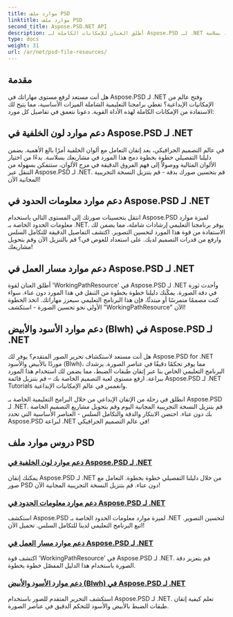 ```yaml
---
title: موارد ملف PSD
linktitle: موارد ملف PSD
second_title: Aspose.PSD.NET API
description: أطلق العنان للإمكانات الكاملة لـ Aspose.PSD لـ .NET من خلال برامجنا التعليمية. إتقان لون الخلفية ومعلومات الحدود ومسار العمل والموارد بالأبيض والأسود بسلاسة.
type: docs
weight: 31
url: /ar/net/psd-file-resources/
---
```


## مقدمة

هل أنت مستعد لرفع مستوى مهاراتك في Aspose.PSD لـ .NET وفتح عالم من الإمكانيات الإبداعية؟ تغطي برامجنا التعليمية الشاملة الميزات الأساسية، مما يتيح لك الاستفادة من الإمكانات الكاملة لهذه الأداة القوية. دعونا نتعمق في تفاصيل كل مورد:

## دعم موارد لون الخلفية في Aspose.PSD لـ .NET

في عالم التصميم الجرافيكي، يعد إتقان التعامل مع ألوان الخلفية أمرًا بالغ الأهمية. يضمن دليلنا التفصيلي خطوة بخطوة دمج هذا المورد في مشاريعك بسلاسة. بدءًا من اختيار الألوان المثالية ووصولاً إلى فهم الفروق الدقيقة في مزج الألوان، ستتمكن بسهولة من التنقل عبر Aspose.PSD لـ .NET. قم بتحسين صورك بدقة - قم بتنزيل النسخة التجريبية المجانية الآن!

## دعم موارد معلومات الحدود في Aspose.PSD لـ .NET

انتقل بتحسينات صورتك إلى المستوى التالي باستخدام Aspose.PSD لميزة موارد معلومات الحدود الخاصة بـ .NET. يوفر برنامجنا التعليمي إرشادات شاملة، مما يضمن لك الاستفادة من قوة هذا المورد لتحسين التصوير. اكتشف التفاصيل الدقيقة للتكامل السلس وارفع من قدرات التصميم لديك. على استعداد للغوص في؟ قم بالتنزيل الآن وقم بتحويل مشاريعك!

## دعم موارد مسار العمل في Aspose.PSD لـ .NET

أطلق العنان لقوة 'WorkingPathResource' في Aspose.PSD لـ .NET وأحدث ثورة في دقة الصورة. يمكّنك دليلنا خطوة بخطوة من التنقل في هذا المورد دون عناء. سواء كنت مصممًا متمرسًا أو مبتدئًا، فإن هذا البرنامج التعليمي سيعزز مهاراتك. اتخذ الخطوة الأولى نحو تحسين الصورة - استكشف "WorkingPathResource" الآن!

## دعم موارد الأسود والأبيض (Blwh) في Aspose.PSD لـ .NET

هل أنت مستعد لاستكشاف تحرير الصور المتقدم؟ يوفر لك Aspose.PSD for .NET موردًا بالأبيض والأسود (Blwh)، مما يوفر تحكمًا دقيقًا في عناصر الصورة. يرشدك البرنامج التعليمي الخاص بنا عبر إتقان طبقات الضبط، مما يضمن لك استخدام هذا المورد ببراعة. ارفع مستوى لعبة التصميم الخاصة بك – قم بتنزيل قائمة Aspose.PSD لـ .NET Tutorials وانغمس في عالم الإمكانيات الإبداعية.

انطلق في رحلة من الإتقان الإبداعي من خلال البرامج التعليمية الخاصة بـ Aspose.PSD لـ .NET. قم بتنزيل النسخة التجريبية المجانية اليوم وقم بتحويل مشاريع التصميم الخاصة بك دون عناء. احتضن الابتكار والدقة والتكامل السلس - العناصر الأساسية التي تحدد Aspose.PSD لبراعة .NET في عالم التصميم الجرافيكي!

## دروس موارد ملف PSD
### [دعم موارد لون الخلفية في Aspose.PSD لـ .NET](./supporting-background-color-resource/)
يمكنك إتقان Aspose.PSD لـ .NET من خلال دليلنا التفصيلي خطوة بخطوة. التعامل مع صور PSD دون عناء. قم بتنزيل النسخة التجريبية المجانية الآن!
### [دعم موارد معلومات الحدود في Aspose.PSD لـ .NET](./supporting-border-information-resource/)
استكشف Aspose.PSD لميزة موارد معلومات الحدود الخاصة بـ .NET لتحسين التصوير. اتبع البرنامج التعليمي لدينا للتكامل السلس. تحميل الآن!
### [دعم موارد مسار العمل في Aspose.PSD لـ .NET](./supporting-working-path-resource/)
اكتشف قوة 'WorkingPathResource' في Aspose.PSD لـ .NET. قم بتعزيز دقة الصورة باستخدام هذا الدليل المفصّل خطوة بخطوة.
### [دعم موارد الأسود والأبيض (Blwh) في Aspose.PSD لـ .NET](./supporting-black-and-white-blwh-resource/)
استكشف التحرير المتقدم للصور باستخدام Aspose.PSD لـ .NET. تعلم كيفية إتقان طبقات الضبط بالأبيض والأسود للتحكم الدقيق في عناصر الصورة.